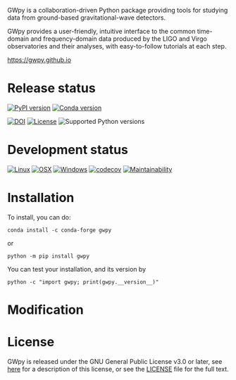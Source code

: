 GWpy is a collaboration-driven Python package providing tools for
studying data from ground-based gravitational-wave detectors.

GWpy provides a user-friendly, intuitive interface to the common
time-domain and frequency-domain data produced by the LIGO and Virgo
observatories and their analyses, with easy-to-follow tutorials at each
step.

<https://gwpy.github.io>

# Release status

[![PyPI version](https://badge.fury.io/py/gwpy.svg)](http://badge.fury.io/py/gwpy)
[![Conda version](https://img.shields.io/conda/vn/conda-forge/gwpy.svg)](https://anaconda.org/conda-forge/gwpy/)

[![DOI](https://zenodo.org/badge/9979119.svg)](https://zenodo.org/badge/latestdoi/9979119)
[![License](https://img.shields.io/pypi/l/gwpy.svg)](https://choosealicense.com/licenses/gpl-3.0/)
![Supported Python versions](https://img.shields.io/pypi/pyversions/gwpy.svg)

# Development status

[![Linux](https://img.shields.io/circleci/project/github/gwpy/gwpy/master.svg?label=Linux)](https://circleci.com/gh/gwpy/gwpy)
[![OSX](https://img.shields.io/travis/gwpy/gwpy/master.svg?label=macOS)](https://travis-ci.com/gwpy/gwpy)
[![Windows](https://img.shields.io/appveyor/ci/gwpy/gwpy/master.svg?label=Windows)](https://ci.appveyor.com/project/gwpy/gwpy/branch/master)
[![codecov](https://codecov.io/gh/gwpy/gwpy/branch/master/graph/badge.svg)](https://codecov.io/gh/gwpy/gwpy)
[![Maintainability](https://api.codeclimate.com/v1/badges/2cf14445b3e070133745/maintainability)](https://codeclimate.com/github/gwpy/gwpy/maintainability)

# Installation

To install, you can do:

```
conda install -c conda-forge gwpy
```

or

```
python -m pip install gwpy
```

You can test your installation, and its version by

```
python -c "import gwpy; print(gwpy.__version__)"

```
# Modification



# License

GWpy is released under the GNU General Public License v3.0 or later, see [here](https://choosealicense.com/licenses/gpl-3.0/) for a description of this license, or see the [LICENSE](https://github.com/gwpy/gwpy/blob/master/LICENSE) file for the full text.

